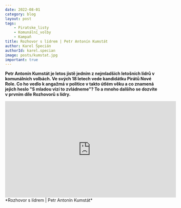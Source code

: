```yaml
---
date: 2022-08-01
category: blog
layout: post
tags:
    - Piratske_listy
    - Komunální_volby
    - Kampaň
title: Rozhovor s lídrem | Petr Antonín Kumstát
author: Karel Špecián
authorId: karel.specian
image: posts/kumstat.jpg
important: true
---
```

**Petr Antonín Kumstát je letos jistě jedním z nejmladších letošních lídrů v komunálních volbách. Ve svých 18 letech vede kandidátku Pirátů Nové Role. Co ho vedlo k angažmá v politice v takto útlém věku a co znamená jejich heslo "S mladou vizí to zvládneme"? To a mnoho dalšího se dozvíte v prvním díle Rozhovorů s lídry.**

<iframe width="560" height="315" src="https://www.youtube.com/embed/7B02OjciZj4" frameborder="0" allow="accelerometer; autoplay; clipboard-write; encrypted-media; gyroscope; picture-in-picture" allowfullscreen></iframe> *Rozhovor s lídrem | Petr Antonín Kumstát*
